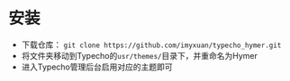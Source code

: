 # 安装
- 下载仓库： `git clone https://github.com/imyxuan/typecho_hymer.git`
- 将文件夹移动到Typecho的`usr/themes/`目录下，并重命名为Hymer
- 进入Typecho管理后台启用对应的主题即可
